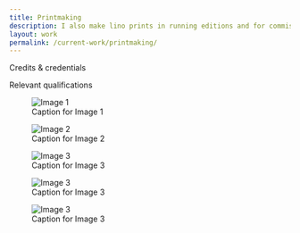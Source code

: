 ```yaml
---
title: Printmaking
description: I also make lino prints in running editions and for commission
layout: work
permalink: /current-work/printmaking/
---
```


<link rel="stylesheet" type="text/css" href="{{site.baseurl}}/assets/image-grid.css">



Credits & credentials

Relevant qualifications

<div class="image-grid">
  <figure>
    <img src="{{ site.baseurl }}/assets/images/art-found.jpg" alt="Image 1">
    <figcaption>Caption for Image 1</figcaption>
  </figure>
  <figure>
    <img src="{{ site.baseurl }}/assets/images/art-speciesbw.jpg" alt="Image 2">
    <figcaption>Caption for Image 2</figcaption>
  </figure>
  <figure>
    <img src="{{ site.baseurl }}/assets/images/art-birds.jpg" alt="Image 3">
    <figcaption>Caption for Image 3</figcaption>
  </figure>
   <figure>
    <img src="{{ site.baseurl }}/assets/images/art-angels.jpg" alt="Image 3">
    <figcaption>Caption for Image 3</figcaption>
  </figure>
   <figure>
    <img src="{{ site.baseurl }}/assets/images/art-burning.jpg" alt="Image 3">
    <figcaption>Caption for Image 3</figcaption>
  </figure>
  <!-- Add more figures as needed -->
</div>